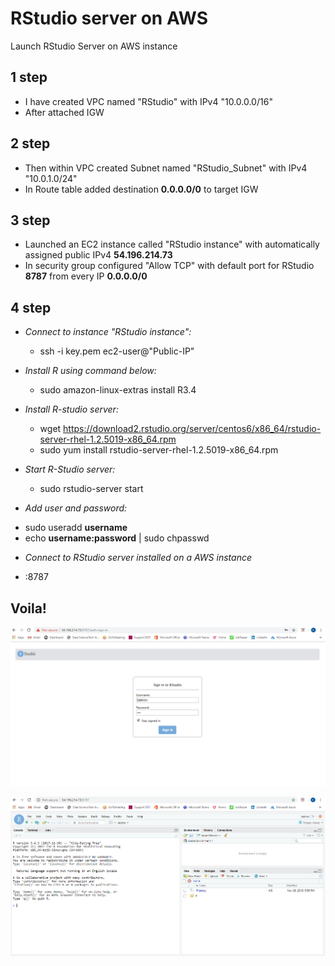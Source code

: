 # RStudio server on AWS
 Launch RStudio Server on AWS instance

## **1 step**
 - I have created VPC named "RStudio" with IPv4 "10.0.0.0/16"
 - After attached IGW

## **2 step**
  - Then within VPC created Subnet named "RStudio_Subnet" with IPv4 "10.0.1.0/24"
  - In Route table added destination **0.0.0.0/0** to target IGW

## **3 step**
 - Launched an EC2 instance called "RStudio instance" with automatically assigned public IPv4 **54.196.214.73**
 - In security group configured "Allow TCP" with default port for RStudio **8787** from every IP **0.0.0.0/0**

## **4 step**
- *Connect to instance "RStudio instance":*
  * ssh -i key.pem ec2-user@"Public-IP"

- *Install R using command below:*
  * sudo amazon-linux-extras install R3.4

- *Install R-studio server:*
  * wget https://download2.rstudio.org/server/centos6/x86_64/rstudio-server-rhel-1.2.5019-x86_64.rpm
  * sudo yum install rstudio-server-rhel-1.2.5019-x86_64.rpm

- *Start R-Studio server:*
  * sudo rstudio-server start

- *Add user and password:*
 * sudo useradd **username**
 * echo **username:password** | sudo chpasswd

- *Connect to RStudio server installed on a AWS instance*
 * <Public-IP>:8787

## **Voila!**

![user](RStudio_Interface.png)

![server](RStudio_Server.png)
